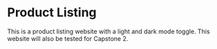 # Product Listing
This is a product listing website with a light and dark mode toggle. This website will also be tested for Capstone 2.
